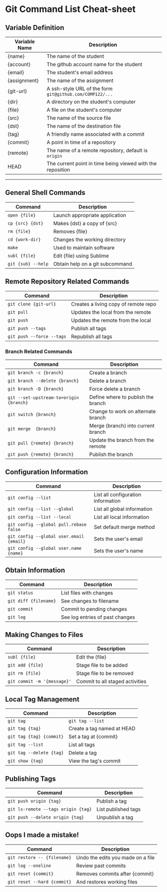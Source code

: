 # Git Command List Cheat-sheet


## Variable Definition

 | Variable Name | Description                                                    |
 |---------------|----------------------------------------------------------------|
 | {name}        | The name of the student                                        |
 | {account}     | The github account name for the student                        |
 | {email}       | The student's email address                                    |
 | {assignment}  | The name of the assignment                                     |
 | {git-url}     | A ssh-style URL of the form `git@github.com/COMP122/...`       |
 | {dir}         | A directory on the student's computer                          |
 | {file}        | A file on the student's computer                               |
 | {src}         | The name of the source file                                    |
 | {dst}         | The name of the destination file                               |
 | {tag}         | A friendly name associated with a commit                       |
 | {commit}      | A point in time of a repository                                |
 | {remote}      | The name of a remote repository, default is `origin`
 | HEAD          | The current point in time being viewed with the reposition     |


---
## General Shell Commands

 | Command            | Description                      |
 |--------------------|----------------------------------|
 | `open {file}`      | Launch appropriate application   |
 | `cp {src} {dst}`   | Makes {dst} a copy of {src}      |
 | `rm {file}`        | Removes {file}                   |
 | `cd {work-dir}`    | Changes the working directory    |
 | `make`             | Used to maintain software        |
 | `subl {file}`      | Edit {file} using Sublime        |
 | `git {sub} --help` | Obtain help on a git subcommand  |


## Remote Repository Related Commands

 | Command                     | Description                          |
 |-----------------------------|--------------------------------------|
 | `git clone {git-url}`       | Creates a living copy of remote repo |
 | `git pull`                  | Updates the local from the remote    |
 | `git push`                  | Updates the remote from the local    |
 | `git push --tags`           | Publish all tags                     |
 | `git push --force --tags`   | Republish all tags                   |

### Branch Related Commands

 | Command                                 | Description                          |
 |-----------------------------------------|--------------------------------------|
 | `git branch -c {branch}`                | Create a branch                      |
 | `git branch --delete {branch}`          | Delete a branch                      |
 | `git branch -D {branch}`                | Force delete a branch                |
 | `git --set-upstream-to=origin {branch}` | Define where to publish the branch   |
 | `git switch {branch}`                   | Change to work on alternate branch   |
 | `git merge  {branch}`                   | Merge {branch} into current branch   |
 | `git pull {remote} {branch}`            | Update the branch from the remote    |
 | `git push {remote} {branch}`            | Publish the branch                   |


## Configuration Information

 | Command                                  | Description                        |
 |------------------------------------------|------------------------------------|
 | `git config --list`                      | List all configuration information |
 | `git config --list --global`             | List all global information        |
 | `git config --list --local`              | List all local information         |
 | `git config --global pull.rebase false ` | Set default merge method           |
 | `git config --global user.email {email}` | Sets the user's email              |
 | `git config --global user.name {name}`   | Sets the user's name               |

## Obtain Information

 | Command                     | Description                         |
 |-----------------------------|-------------------------------------|
 | `git status`                | List files with changes             |  
 | `git diff {filename}`       | See changes to filename             |
 | `git commit`                | Commit to pending changes           |
 | `git log`                   | See log entries of past changes     |


## Making Changes to Files

 | Command                     | Description                          |
 |-----------------------------|--------------------------------------|
 | `subl {file}`               | Edit the {file}                      |
 | `git add {file}`            | Stage file to be added               |
 | `git rm {file}`             | Stage file to be removed             |
 | `git commit -m '{message}'` | Commit to all staged activities      |


## Local Tag Management

 | Command                  | Description                  |
 |--------------------------|------------------------------|
 | `git tag`                | `git tag --list`             |
 | `git tag {tag}`          | Create a tag named at HEAD   |
 | `git tag {tag} {commit}` | Set a tag at {commit}        |
 | `git tag --list`         | List all tags                |
 | `git tag --delete {tag}` | Delete a tag                 |
 | `git show {tag}`         | View the tag's commit        |


## Publishing Tags

 | Command                             | Description           |
 |-------------------------------------|-----------------------|
 | `git push origin {tag}`             | Publish a tag         |
 | `git ls-remote --tags origin {tag}` | List published tags   |
 | `git push --delete origin {tag}`    | Unpublish a tag       |

## Oops I made a mistake!

 | Command                       | Description                       |
 |-------------------------------|-----------------------------------|
 | `git restore -- {filename}`   | Undo the edits you made on a file |
 | `git log --oneline`           | Review past commits               |
 | `git reset {commit}`          | Removes commits after {commit}    |
 | `git reset --hard {commit}`   | And restores working files        |

